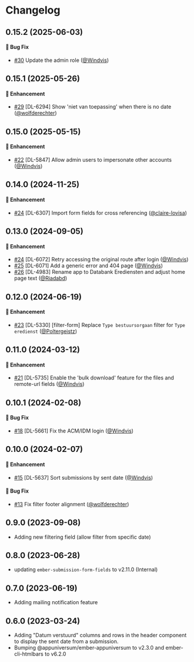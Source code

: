 # Changelog

## 0.15.2 (2025-06-03)

#### :bug: Bug Fix
* [#30](https://github.com/lblod/frontend-worship-decisions/pull/30) Update the admin role ([@Windvis](https://github.com/Windvis))

## 0.15.1 (2025-05-26)

#### :rocket: Enhancement
* [#29](https://github.com/lblod/frontend-worship-decisions/pull/29) [DL-6294] Show 'niet van toepassing' when there is no date ([@wolfderechter](https://github.com/wolfderechter))

## 0.15.0 (2025-05-15)

#### :rocket: Enhancement
* [#22](https://github.com/lblod/frontend-worship-decisions/pull/22) [DL-5847] Allow admin users to impersonate other accounts ([@Windvis](https://github.com/Windvis))

## 0.14.0 (2024-11-25)

#### :rocket: Enhancement
* [#24](https://github.com/lblod/frontend-worship-decisions/pull/27) [DL-6307] Import form fields for cross referencing ([@claire-lovisa](https://github.com/claire-lovisa))

## 0.13.0 (2024-09-05)

#### :rocket: Enhancement
* [#24](https://github.com/lblod/frontend-worship-decisions/pull/24) [DL-6072] Retry accessing the original route after login ([@Windvis](https://github.com/Windvis))
* [#25](https://github.com/lblod/frontend-worship-decisions/pull/25) [DL-6071] Add a generic error and 404 page ([@Windvis](https://github.com/Windvis))
* [#26](https://github.com/lblod/frontend-worship-decisions/pull/26) [DL-4983] Rename app to Databank Erediensten and adjust home page text ([@Riadabd](https://github.com/Riadabd))

## 0.12.0 (2024-06-19)

#### :rocket: Enhancement
* [#23](https://github.com/lblod/frontend-worship-decisions/pull/23) [DL-5330] [filter-form] Replace `Type bestuursorgaan` filter for `Type eredienst` ([@Poltergeistz](https://github.com/Poltergeistz))

## 0.11.0 (2024-03-12)

#### :rocket: Enhancement
* [#21](https://github.com/lblod/frontend-worship-decisions/pull/21) [DL-5735] Enable the 'bulk download' feature for the files and remote-url fields ([@Windvis](https://github.com/Windvis))

## 0.10.1 (2024-02-08)

#### :bug: Bug Fix
* [#18](https://github.com/lblod/frontend-worship-decisions/pull/18) [DL-5661] Fix the ACM/IDM login ([@Windvis](https://github.com/Windvis))

## 0.10.0 (2024-02-07)

#### :rocket: Enhancement
* [#15](https://github.com/lblod/frontend-worship-decisions/pull/15) [DL-5637] Sort submissions by sent date ([@Windvis](https://github.com/Windvis))

#### :bug: Bug Fix
* [#13](https://github.com/lblod/frontend-worship-decisions/pull/13) Fix filter footer alignment ([@wolfderechter](https://github.com/wolfderechter))

## 0.9.0 (2023-09-08)

- Adding new filtering field (allow filter from specific date)

## 0.8.0 (2023-06-28)

- updating `ember-submission-form-fields` to v2.11.0 (Internal)

## 0.7.0 (2023-06-19)

- Adding mailing notification feature

## 0.6.0 (2023-03-24)

- Adding "Datum verstuurd" columns and rows in the header component to display the sent date from a submission.
- Bumping @appuniversum/ember-appuniversum to v2.3.0 and ember-cli-htmlbars to v6.2.0
